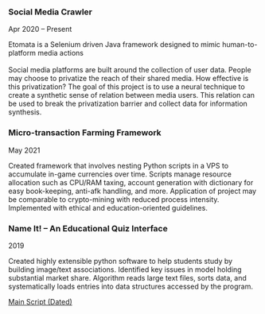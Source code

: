 <h3><strong>Social Media Crawler</strong></h3>
<p>Apr 2020 &ndash; Present</p>
<p>Etomata is a Selenium driven Java framework designed to mimic human-to-platform media actions<br /><br />Social media platforms are built around the collection of user data. People may choose to privatize the reach of their shared media. How effective is this privatization? The goal of this project is to use a neural technique to create a synthetic sense of relation between media users. This relation can be used to break the privatization barrier and collect data for information synthesis.</p>
<p></p>
<h3><strong>Micro-transaction Farming Framework</strong></h3>
<p>May 2021</p>
<p>Created framework that involves nesting Python scripts in a VPS to accumulate in-game currencies over time. Scripts manage resource allocation such as CPU/RAM taxing, account generation with dictionary for easy book-keeping, anti-afk handling, and more. Application of project may be comparable to crypto-mining with reduced process intensity. Implemented with ethical and education-oriented guidelines.</p>
<p></p>
<h3><strong>Name It! &ndash; An Educational Quiz Interface</strong></h3>
<p>2019</p>
<p>Created highly extensible python software to help students study by building image/text associations. Identified key issues in model holding substantial market share. Algorithm reads large text files, sorts data, and systematically loads entries into data structures accessed by the program.</p>
<p><a href="https://github.com/singh-sid/Projects/blob/main/name-it-main.py">Main Script (Dated)</a></p>
